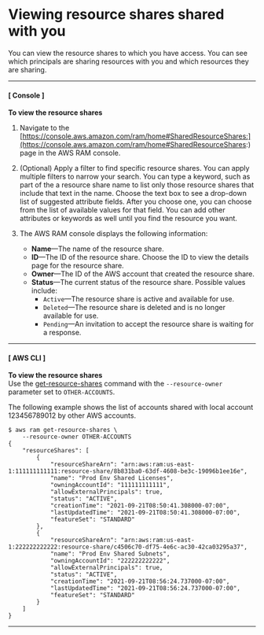 # Viewing resource shares shared with you<a name="working-with-shared-view-rs"></a>

You can view the resource shares to which you have access\. You can see which principals are sharing resources with you and which resources they are sharing\.

------
#### [ Console ]

**To view the resource shares**

1. Navigate to the [https://console.aws.amazon.com/ram/home#SharedResourceShares:](https://console.aws.amazon.com/ram/home#SharedResourceShares:) page in the AWS RAM console\.

1. \(Optional\) Apply a filter to find specific resource shares\. You can apply multiple filters to narrow your search\. You can type a keyword, such as part of the a resource share name to list only those resource shares that include that text in the name\. Choose the text box to see a drop\-down list of suggested attribute fields\. After you choose one, you can choose from the list of available values for that field\. You can add other attributes or keywords as well until you find the resource you want\.

1. The AWS RAM console displays the following information:
   + **Name**—The name of the resource share\.
   + **ID**—The ID of the resource share\. Choose the ID to view the details page for the resource share\.
   + **Owner**—The ID of the AWS account that created the resource share\.
   + **Status**—The current status of the resource share\. Possible values include:
     + `Active`—The resource share is active and available for use\.
     + `Deleted`—The resource share is deleted and is no longer available for use\.
     + `Pending`—An invitation to accept the resource share is waiting for a response\.

------
#### [ AWS CLI ]

**To view the resource shares**  
Use the [get\-resource\-shares](https://docs.aws.amazon.com/cli/latest/reference/ram/get-resource-shares.html) command with the `--resource-owner` parameter set to `OTHER-ACCOUNTS`\.

The following example shows the list of accounts shared with local account 123456789012 by other AWS accounts\.

```
$ aws ram get-resource-shares \
    --resource-owner OTHER-ACCOUNTS
{
    "resourceShares": [
        {
            "resourceShareArn": "arn:aws:ram:us-east-1:111111111111:resource-share/8b831ba0-63df-4608-be3c-19096b1ee16e",
            "name": "Prod Env Shared Licenses",
            "owningAccountId": "111111111111",
            "allowExternalPrincipals": true,
            "status": "ACTIVE",
            "creationTime": "2021-09-21T08:50:41.308000-07:00",
            "lastUpdatedTime": "2021-09-21T08:50:41.308000-07:00",
            "featureSet": "STANDARD"
        },
        {
            "resourceShareArn": "arn:aws:ram:us-east-1:222222222222:resource-share/c4506c70-df75-4e6c-ac30-42ca03295a37",
            "name": "Prod Env Shared Subnets",
            "owningAccountId": "222222222222",
            "allowExternalPrincipals": true,
            "status": "ACTIVE",
            "creationTime": "2021-09-21T08:56:24.737000-07:00",
            "lastUpdatedTime": "2021-09-21T08:56:24.737000-07:00",
            "featureSet": "STANDARD"
        }
    ]
}
```

------